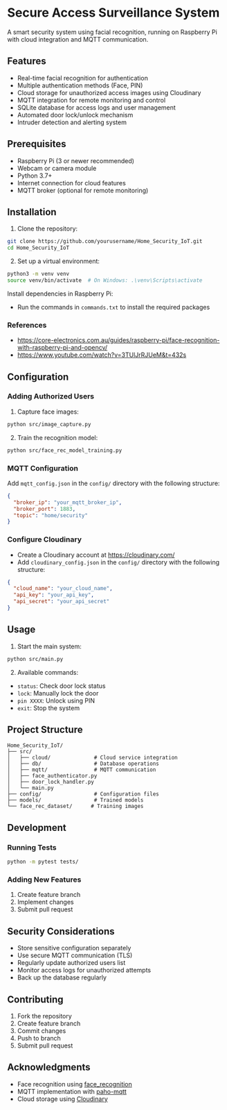# Secure Access Surveillance System

A smart security system using facial recognition, running on Raspberry Pi with cloud integration and MQTT communication.

## Features

- Real-time facial recognition for authentication
- Multiple authentication methods (Face, PIN)
- Cloud storage for unauthorized access images using Cloudinary
- MQTT integration for remote monitoring and control
- SQLite database for access logs and user management
- Automated door lock/unlock mechanism
- Intruder detection and alerting system

## Prerequisites

- Raspberry Pi (3 or newer recommended)
- Webcam or camera module
- Python 3.7+
- Internet connection for cloud features
- MQTT broker (optional for remote monitoring)

## Installation

1. Clone the repository:
```bash
git clone https://github.com/yourusername/Home_Security_IoT.git
cd Home_Security_IoT
```

2. Set up a virtual environment:
```bash
python3 -m venv venv
source venv/bin/activate  # On Windows: .\venv\Scripts\activate
```

Install dependencies in Raspberry Pi:
- Run the commands in `commands.txt` to install the required packages

### References

- https://core-electronics.com.au/guides/raspberry-pi/face-recognition-with-raspberry-pi-and-opencv/
- https://www.youtube.com/watch?v=3TUlJrRJUeM&t=432s

## Configuration

### Adding Authorized Users
1. Capture face images:
```bash
python src/image_capture.py
```

2. Train the recognition model:
```bash
python src/face_rec_model_training.py
```

### MQTT Configuration
Add `mqtt_config.json` in the `config/` directory with the following structure:
```json
{
  "broker_ip": "your_mqtt_broker_ip",
  "broker_port": 1883,
  "topic": "home/security"
}
```

### Configure Cloudinary
- Create a Cloudinary account at https://cloudinary.com/
- Add `cloudinary_config.json` in the `config/` directory with the following structure:
```json
{
  "cloud_name": "your_cloud_name",
  "api_key": "your_api_key",
  "api_secret": "your_api_secret"
}
```

## Usage

1. Start the main system:
```bash
python src/main.py
```

2. Available commands: 
- `status`: Check door lock status
- `lock`: Manually lock the door
- `pin XXXX`: Unlock using PIN
- `exit`: Stop the system

## Project Structure

```
Home_Security_IoT/
├── src/
│   ├── cloud/              # Cloud service integration
│   ├── db/                 # Database operations
│   ├── mqtt/               # MQTT communication
│   ├── face_authenticator.py
│   ├── door_lock_handler.py
│   └── main.py
├── config/                 # Configuration files
├── models/                 # Trained models
└── face_rec_dataset/      # Training images
```

## Development

### Running Tests
```bash
python -m pytest tests/
```

### Adding New Features
1. Create feature branch
2. Implement changes
3. Submit pull request

## Security Considerations

- Store sensitive configuration separately
- Use secure MQTT communication (TLS)
- Regularly update authorized users list
- Monitor access logs for unauthorized attempts
- Back up the database regularly

## Contributing

1. Fork the repository
2. Create feature branch
3. Commit changes
4. Push to branch
5. Submit pull request


## Acknowledgments

- Face recognition using [face_recognition](https://github.com/ageitgey/face_recognition)
- MQTT implementation with [paho-mqtt](https://github.com/eclipse/paho.mqtt.python)
- Cloud storage using [Cloudinary](https://cloudinary.com/)
